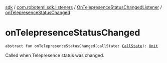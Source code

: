 [sdk](../../index.md) / [com.robotemi.sdk.listeners](../index.md) / [OnTelepresenceStatusChangedListener](index.md) / [onTelepresenceStatusChanged](./on-telepresence-status-changed.md)

# onTelepresenceStatusChanged

`abstract fun onTelepresenceStatusChanged(callState: `[`CallState`](../../com.robotemi.sdk.telepresence/-call-state/index.md)`): `[`Unit`](https://kotlinlang.org/api/latest/jvm/stdlib/kotlin/-unit/index.html)

Called when Telepresence status was changed.

